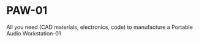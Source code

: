 # PAW-01
All you need (CAD materials, electronics, code) to manufacture a Portable Audio Workstation-01
